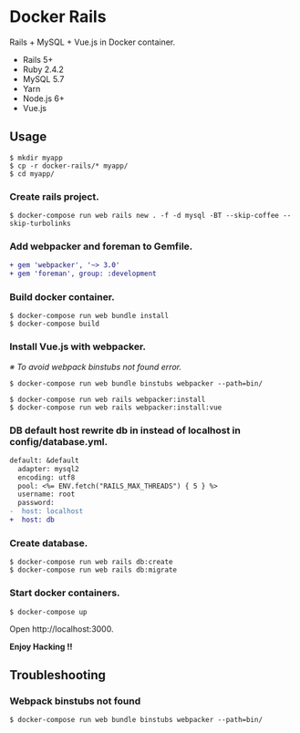 # Docker Rails

Rails + MySQL + Vue.js in Docker container.

* Rails 5+
* Ruby 2.4.2
* MySQL 5.7
* Yarn
* Node.js 6+
* Vue.js

## Usage

```
$ mkdir myapp
$ cp -r docker-rails/* myapp/
$ cd myapp/
```

### Create rails project.

```
$ docker-compose run web rails new . -f -d mysql -BT --skip-coffee --skip-turbolinks
```

### Add webpacker and foreman to Gemfile.

```diff
+ gem 'webpacker', '~> 3.0'
+ gem 'foreman', group: :development
```

### Build docker container.

```
$ docker-compose run web bundle install
$ docker-compose build
```

### Install Vue.js with webpacker.

_※ To avoid webpack binstubs not found error._

```
$ docker-compose run web bundle binstubs webpacker --path=bin/
```

```
$ docker-compose run web rails webpacker:install
$ docker-compose run web rails webpacker:install:vue
```

### DB default host rewrite db in instead of localhost in config/database.yml.

```diff
default: &default
  adapter: mysql2
  encoding: utf8
  pool: <%= ENV.fetch("RAILS_MAX_THREADS") { 5 } %>
  username: root
  password:
-  host: localhost
+  host: db
```

### Create database.

```
$ docker-compose run web rails db:create
$ docker-compose run web rails db:migrate
```

### Start docker containers.

```
$ docker-compose up
```

Open http://localhost:3000.

**Enjoy Hacking !!**

## Troubleshooting

### Webpack binstubs not found

```
$ docker-compose run web bundle binstubs webpacker --path=bin/
```

